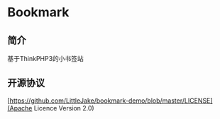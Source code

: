 # Bookmark

## 简介

基于ThinkPHP3的小书签站

## 开源协议

[https://github.com/LittleJake/bookmark-demo/blob/master/LICENSE](Apache Licence Version 2.0)
